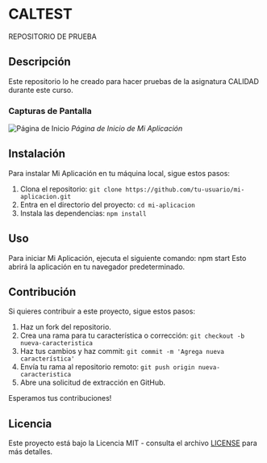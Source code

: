 # CALTEST
REPOSITORIO DE PRUEBA

## Descripción

Este repositorio lo he creado para hacer pruebas de la asignatura CALIDAD durante este curso.

### Capturas de Pantalla

![Página de Inicio](screenshots/home.png)
*Página de Inicio de Mi Aplicación*

## Instalación

Para instalar Mi Aplicación en tu máquina local, sigue estos pasos:

1. Clona el repositorio: `git clone https://github.com/tu-usuario/mi-aplicacion.git`
2. Entra en el directorio del proyecto: `cd mi-aplicacion`
3. Instala las dependencias: `npm install`

## Uso

Para iniciar Mi Aplicación, ejecuta el siguiente comando:
  npm start
Esto abrirá la aplicación en tu navegador predeterminado.

## Contribución

Si quieres contribuir a este proyecto, sigue estos pasos:

1. Haz un fork del repositorio.
2. Crea una rama para tu característica o corrección: `git checkout -b nueva-caracteristica`
3. Haz tus cambios y haz commit: `git commit -m 'Agrega nueva característica'`
4. Envía tu rama al repositorio remoto: `git push origin nueva-caracteristica`
5. Abre una solicitud de extracción en GitHub.

Esperamos tus contribuciones!

## Licencia

Este proyecto está bajo la Licencia MIT - consulta el archivo [LICENSE](LICENSE) para más detalles.
